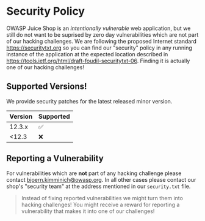# Security Policy
OWASP Juice Shop is an _intentionally vulnerable_ web application, but
we still do not want to be suprised by zero day vulnerabilities which
are not part of our hacking challenges. We are following the proposed
Internet standard <https://securitytxt.org> so you can find our
"security" policy in any running instance of the application at the
expected location described in
<https://tools.ietf.org/html/draft-foudil-securitytxt-06>. Finding it is
actually one of our hacking challenges!

## Supported Versions!
We provide security patches for the latest released minor version.

| Version | Supported          |
|:--------|:-------------------|
| 12.3.x   | :white_check_mark: |
| <12.3    | :x:                |

## Reporting a Vulnerability

For vulnerabilities which are **not** part of any hacking challenge
please contact <bjoern.kimminich@owasp.org>. In all other cases please
contact our shop's "security team" at the address mentioned in our
`security.txt` file.

> Instead of fixing reported vulnerabilities we might turn them into
> hacking challenges! You might receive a reward for reporting a
> vulnerability that makes it into one of our challenges!

